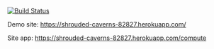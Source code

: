 [![Build Status](https://travis-ci.org/AlfaPigeon/myDemoApp.svg?branch=master)](https://travis-ci.org/AlfaPigeon/myDemoApp)

Demo site: https://shrouded-caverns-82827.herokuapp.com/

Site app: https://shrouded-caverns-82827.herokuapp.com/compute
